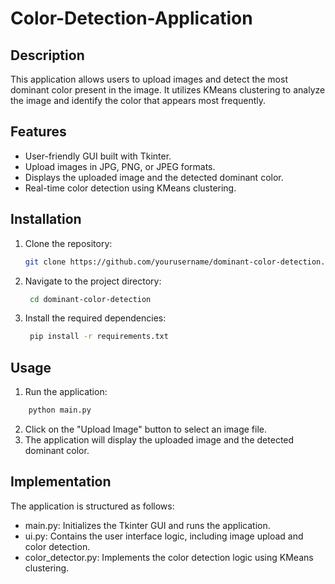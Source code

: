 # Color-Detection-Application

## Description
This application allows users to upload images and detect the most dominant color present in the image. It utilizes KMeans clustering to analyze the image and identify the color that appears most frequently.

## Features
- User-friendly GUI built with Tkinter.
- Upload images in JPG, PNG, or JPEG formats.
- Displays the uploaded image and the detected dominant color.
- Real-time color detection using KMeans clustering.

## Installation
1. Clone the repository:
   ```bash
   git clone https://github.com/yourusername/dominant-color-detection.git
   ```
2. Navigate to the project directory:
   ```bash
    cd dominant-color-detection
   ```
3. Install the required dependencies:
   ```bash
    pip install -r requirements.txt
   ```
## Usage
1. Run the application:
  ```bash
      python main.py
  ````
2. Click on the "Upload Image" button to select an image file.
3. The application will display the uploaded image and the detected dominant color.

## Implementation
The application is structured as follows:

* main.py: Initializes the Tkinter GUI and runs the application.
* ui.py: Contains the user interface logic, including image upload and color detection.
* color_detector.py: Implements the color detection logic using KMeans clustering.
